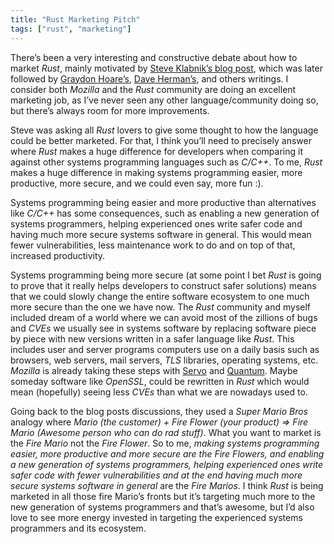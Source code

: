 ```yaml
---
title: "Rust Marketing Pitch"
tags: ["rust", "marketing"]
---
```


There’s been a very interesting and constructive debate about how to
market *Rust*, mainly motivated by [Steve Klabnik’s blog
post](http://words.stevekblanik.com/rust-is-more-than-safety), which was
later followed by [Graydon
Hoare’s](http://graydon2.dreamwidth.org/247406.html), [Dave
Herman’s](https://thefeedbackloop.xyz/safety-is-rusts-fireflower/), and
others writings. I consider both *Mozilla* and the *Rust* community are
doing an excellent marketing job, as I’ve never seen any other
language/community doing so, but there’s always room for more
improvements.

<!--more--> 

Steve was asking all *Rust* lovers to give some thought to how the
language could be better marketed. For that, I think you’ll need to
precisely answer where *Rust* makes a huge difference for developers
when comparing it against other systems programming languages such as
*C/C++*. To me, *Rust* makes a huge difference in making systems
programming easier, more productive, more secure, and we could even say,
more fun :).

Systems programming being easier and more productive than alternatives
like *C/C++* has some consequences, such as enabling a new generation of
systems programmers, helping experienced ones write safer code and
having much more secure systems software in general. This would mean
fewer vulnerabilities, less maintenance work to do and on top of that,
increased productivity.

Systems programming being more secure (at some point I bet *Rust* is
going to prove that it really helps developers to construct safer
solutions) means that we could slowly change the entire software
ecosystem to one much more secure than the one we have now.
The *Rust* community and myself included dream of a world where we can
avoid most of the zillions of bugs and *CVEs* we usually see in systems
software by replacing software piece by piece with new versions written
in a safer language like *Rust*. This includes user and server programs
computers use on a daily basis such as browsers, web servers, mail
servers, *TLS* libraries, operating systems, etc.
*Mozilla* is already taking these steps with [Servo](https://servo.org/)
and [Quantum](https://wiki.mozilla.org/Quantum). Maybe someday software
like *OpenSSL*, could be rewritten in *Rust* which would mean
(hopefully) seeing less *CVEs* than what we are nowadays used to.

Going back to the blog posts discussions, they used a *Super Mario Bros*
analogy where *Mario (the customer) + Fire Flower (your product) => Fire
Mario (Awesome person who can do rad stuff)*. What you want to market is
the *Fire Mario* not the *Fire Flower*.
So to me, *making systems programming easier, more productive and more
secure are the Fire Flowers, and enabling a new generation of systems
programmers, helping experienced ones write safer code with fewer
vulnerabilities and at the end having much more secure systems software
in general* are the *Fire Marios*.
I think *Rust* is being marketed in all those fire Mario’s fronts but
it’s targeting much more to the new generation of systems programmers
and that’s awesome, but I’d also love to see more energy invested in
targeting the experienced systems programmers and its ecosystem.
